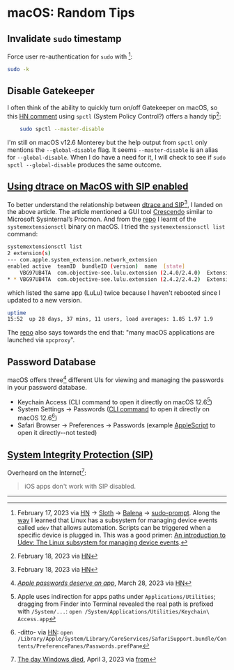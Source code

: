 # macOS: Random Tips
## Invalidate `sudo` timestamp
Force user re-authentication for `sudo` with [^1]:
```bash
sudo -k
```
## Disable Gatekeeper
I often think of the ability to quickly turn on/off Gatekeeper on macOS, so this [HN comment](https://news.ycombinator.com/item?id=34845211) using `spctl` (System Policy Control?) offers a handy tip[^2]:
```bash
	sudo spctl --master-disable
```
I'm still on macOS v12.6 Monterey but the help output from `spctl` only mentions the `--global-disable` flag. 
It seems `--master-disable` is an alias for `--global-disable`. 
When I do have a need for it, I will check to see if `sudo spctl --global-disable` produces the same outcome.

## [Using dtrace on MacOS with SIP enabled](https://poweruser.blog/using-dtrace-with-sip-enabled-3826a352e64b)
To better understand the relationship between [dtrace and SIP](https://www.google.com/search?client=safari&rls=en&q=dtrace+macos&ie=UTF-8&oe=UTF-8)[^2], I landed on the above article.
The article mentioned a GUI tool [Crescendo](https://github.com/SuprHackerSteve/Crescendo) similar to Microsoft Sysinternal’s Procmon. And from the [repo](https://github.com/SuprHackerSteve/Crescendo/tree/836ca3402b24564a3ecc6096883e480de7ad62e8#testing-and-development) I learnt of the `systemextensionsctl` binary on macOS. I tried the `systemextensionsctl list` command:
```bash
systemextensionsctl list
2 extension(s)
--- com.apple.system_extension.network_extension
enabled active  teamID  bundleID (version)  name  [state]
    VBG97UB4TA  com.objective-see.lulu.extension (2.4.0/2.4.0)  Extension [terminated waiting to uninstall on reboot]
* * VBG97UB4TA  com.objective-see.lulu.extension (2.4.2/2.4.2)  Extension [activated enabled]
```
which listed the same app (LuLu) twice because I haven't rebooted since I updated to a new version.
```bash
uptime
15:52  up 28 days, 37 mins, 11 users, load averages: 1.85 1.97 1.9
```
The [repo](https://github.com/SuprHackerSteve/Crescendo/tree/836ca3402b24564a3ecc6096883e480de7ad62e8#troubleshooting) also says towards the end that: "many macOS applications are launched via `xpcproxy`".

## Password Database
macOS offers three[^3] different UIs for viewing and managing the passwords in your password database.
* Keychain Access (CLI command to open it directly on macOS 12.6[^4])
* System Settings -> Passwords ([CLI command](https://news.ycombinator.com/item?id=35331649) to open it directly on macOS 12.6[^5])
* Safari Browser -> Preferences -> Passwords (example [AppleScript](https://news.ycombinator.com/item?id=35332262) to open it directly--not tested)

## [System Integrity Protection (SIP)](https://developer.apple.com/documentation/security/disabling_and_enabling_system_integrity_protection)
Overheard on the Internet[^6]:
> iOS apps don't work with SIP disabled.


---
[^1]: February 17, 2023 via [HN](https://news.ycombinator.com/item?id=34828012) -> [Sloth](https://github.com/sveinbjornt/Sloth/issues/22) -> [Balena](https://github.com/jorangreef/sudo-prompt/issues/53) -> [sudo-prompt](https://github.com/jorangreef/sudo-prompt/blob/c3cc31a51bc50fe21fadcbf76a88609c0c77026f/README.md#invalidating-the-timestamp). Along the [way](https://github.com/balena-io/etcher/issues/2644#issuecomment-619969067) I learned that Linux has a subsystem for managing device events called `udev` that allows automation. Scripts can be triggered when a specific device is plugged in. This was a good primer: [An introduction to Udev: The Linux subsystem for managing device events](https://opensource.com/article/18/11/udev).

[^2]: February 18, 2023 via [HN](https://news.ycombinator.com/item?id=34841742) 

[^3]: [*Apple passwords deserve an app*](https://news.ycombinator.com/item?id=35329950), March 28, 2023 via [HN](https://news.ycombinator.com/item?id=35330427)

[^4]: Apple uses indirection for apps paths under `Applications/Utilities`; dragging from Finder into Terminal revealed the real path is prefixed with `/System/...`: `open /System/Applications/Utilities/Keychain\ Access.app` 

[^5]: -ditto- via [HN](https://news.ycombinator.com/item?id=35331649): `open /Library/Apple/System/Library/CoreServices/SafariSupport.bundle/Contents/PreferencePanes/Passwords.prefPane`

[^6]: [The day Windows died](https://news.ycombinator.com/item?id=35415758), April 3, 2023 via [from](https://news.ycombinator.com/item?id=35416683)
